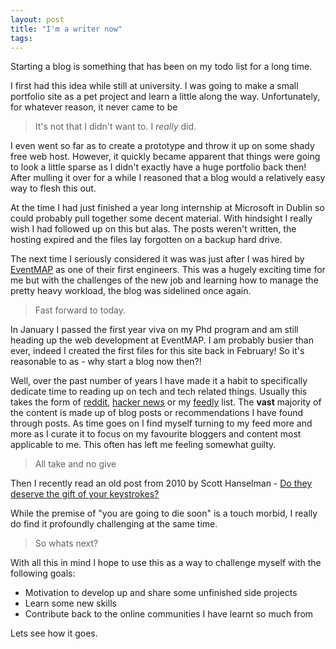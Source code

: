 ```yaml
---
layout: post
title: "I'm a writer now"
tags:
---
```

Starting a blog is something that has been on my todo list for a long time. 

I first had this idea while still at university. I was going to make a small portfolio site as
a pet project and learn a little along the way. Unfortunately, for whatever reason, it never
came to be

> It's not that I didn't want to. I *really* did.

I even went so far as to create a prototype and throw it up on some shady free web host. However, it quickly became apparent that things were going to look a little sparse as I didn't exactly have a huge portfolio back then! After mulling it over for a while I reasoned that a blog would a relatively easy way to flesh this out. 

At the time I had just finished a year long internship at Microsoft in Dublin so could probably pull together some decent material.  With hindsight I really wish I had followed up on this but alas. The posts weren't written, the hosting expired and the files lay forgotten on a backup hard drive.

The next time I seriously considered it was was just after I was hired by [EventMAP](http://www.eventmapsolutions.com) as one of their first engineers. This was a hugely exciting time for me but with the challenges of the new job and learning how to manage the pretty heavy workload, the blog was sidelined once again.

> Fast forward to today. 

In January I passed the first year viva on my Phd program and am still heading up the web development at EventMAP. I am probably busier than ever, indeed I created the first files for this site back in February! 
So it's reasonable to as - why start a blog now then?!

Well, over the past number of years I have made it a habit to specifically dedicate time to reading up on tech and tech related things. Usually this takes the form of [reddit](http://www.reddit.com), [hacker news](http://news.ycombinator.com) or my [feedly](http://feedly.com) list. The **vast** majority of the content is made up of blog posts or recommendations I have found through posts. As time goes on I find myself
turning to my feed more and more as I curate it to focus on my favourite bloggers and content most applicable to me. This often has left me feeling somewhat guilty. 

> All take and no give

Then I recently read an old post from 2010 by Scott Hanselman - [Do they deserve the gift of your keystrokes?](http://www.hanselman.com/blog/DoTheyDeserveTheGiftOfYourKeystrokes.aspx)

While the premise of "you are going to die soon" is a touch morbid, I really do find it profoundly challenging at the same time.

> So whats next?

With all this in mind I hope to use this as a way to challenge myself with the following goals:

- Motivation to develop up and share some unfinished side projects
- Learn some new skills
- Contribute back to the online communities I have learnt so much from 

Lets see how it goes.